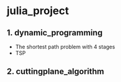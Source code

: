 # julia_project


## 1. dynamic_programming
- The shortest path problem with 4 stages
- TSP

## 2. cuttingplane_algorithm
